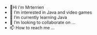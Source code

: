 - 👋Hi i'm Mrterrien
- 👀 I’m interested in Java and video games
- 🌱 I’m currently learning Java
- 💞️ I’m looking to collaborate on ...
- 📫 How to reach me ...

<!---
Mrterrien/Mrterrien is a ✨ special ✨ repository because its `README.md` (this file) appears on your GitHub profile.
You can click the Preview link to take a look at your changes.
--->
